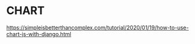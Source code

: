 # CHART
https://simpleisbetterthancomplex.com/tutorial/2020/01/19/how-to-use-chart-js-with-django.html
